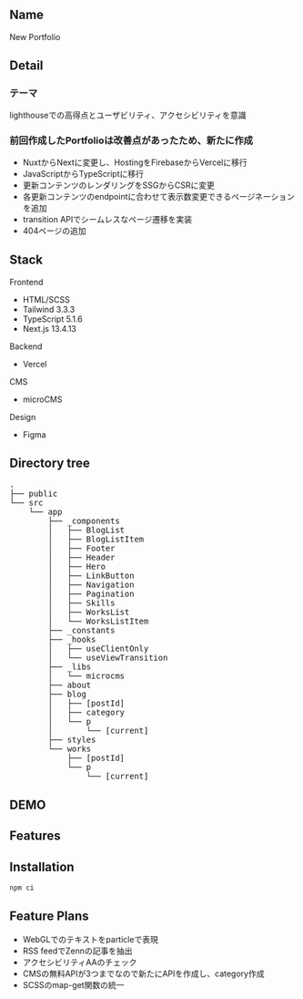 ## Name

New Portfolio

## Detail
### テーマ
lighthouseでの高得点とユーザビリティ、アクセシビリティを意識

### 前回作成したPortfolioは改善点があったため、新たに作成
* NuxtからNextに変更し、HostingをFirebaseからVercelに移行
* JavaScriptからTypeScriptに移行
* 更新コンテンツのレンダリングをSSGからCSRに変更
* 各更新コンテンツのendpointに合わせて表示数変更できるページネーションを追加
* transition APIでシームレスなページ遷移を実装
* 404ページの追加

## Stack

Frontend
* HTML/SCSS
* Tailwind 3.3.3
* TypeScript 5.1.6
* Next.js 13.4.13

Backend
* Vercel

CMS
* microCMS

Design
* Figma

## Directory tree

<pre>
.
├── public
└── src
    └── app
        ├── _components
        │   ├── BlogList
        │   ├── BlogListItem
        │   ├── Footer
        │   ├── Header
        │   ├── Hero
        │   ├── LinkButton
        │   ├── Navigation
        │   ├── Pagination
        │   ├── Skills
        │   ├── WorksList
        │   └── WorksListItem
        ├── _constants
        ├── _hooks
        │   ├── useClientOnly
        │   └── useViewTransition
        ├── _libs
        │   └── microcms
        ├── about
        ├── blog
        │   ├── [postId]
        │   ├── category
        │   └── p
        │       └── [current]
        ├── styles
        └── works
            ├── [postId]
            └── p
                └── [current]
</pre>

## DEMO


## Features


## Installation

``` zsh
npm ci
```

## Feature Plans 

* WebGLでのテキストをparticleで表現
* RSS feedでZennの記事を抽出
* アクセシビリティAAのチェック
* CMSの無料APIが3つまでなので新たにAPIを作成し、category作成
* SCSSのmap-get関数の統一